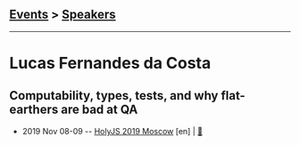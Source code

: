 ## [Events](../README.md) > [Speakers](../speakers.md)
---

# Lucas Fernandes da Costa

## Computability, types, tests, and why flat-earthers are bad at QA
- 2019 Nov 08-09 -- [HolyJS 2019 Moscow](https://www.youtube.com/watch?v=SKBgrJg2mH4) [en] | [:notebook:](https://downloads.ctfassets.net/nn534z2fqr9f/4RFNb581dQas7SCIh0EL5C/b09f954e9c7ff9a8eb3c63ff8fe669b6/typesvstests.pdf)  
